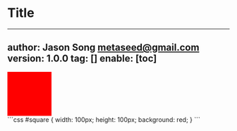 # Title
---
author: Jason Song <metaseed@gmail.com>
version: 1.0.0
tag: []
enable: [toc]
---
<style>
#square {
	width: 100px;
	height: 100px;
	background: red;
}
</style>
<div id="square"></div>
```css
#square {
	width: 100px;
	height: 100px;
	background: red;
}
```